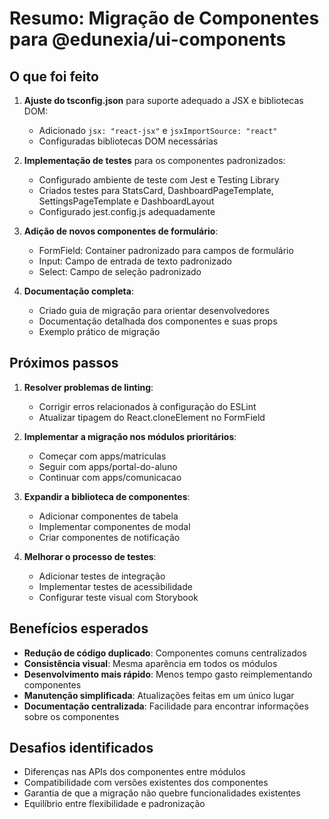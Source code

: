 # Resumo: Migração de Componentes para @edunexia/ui-components

## O que foi feito

1. **Ajuste do tsconfig.json** para suporte adequado a JSX e bibliotecas DOM:
   - Adicionado `jsx: "react-jsx"` e `jsxImportSource: "react"`
   - Configuradas bibliotecas DOM necessárias

2. **Implementação de testes** para os componentes padronizados:
   - Configurado ambiente de teste com Jest e Testing Library
   - Criados testes para StatsCard, DashboardPageTemplate, SettingsPageTemplate e DashboardLayout
   - Configurado jest.config.js adequadamente

3. **Adição de novos componentes de formulário**:
   - FormField: Container padronizado para campos de formulário
   - Input: Campo de entrada de texto padronizado
   - Select: Campo de seleção padronizado

4. **Documentação completa**:
   - Criado guia de migração para orientar desenvolvedores
   - Documentação detalhada dos componentes e suas props
   - Exemplo prático de migração

## Próximos passos

1. **Resolver problemas de linting**:
   - Corrigir erros relacionados à configuração do ESLint
   - Atualizar tipagem do React.cloneElement no FormField

2. **Implementar a migração nos módulos prioritários**:
   - Começar com apps/matriculas
   - Seguir com apps/portal-do-aluno
   - Continuar com apps/comunicacao

3. **Expandir a biblioteca de componentes**:
   - Adicionar componentes de tabela
   - Implementar componentes de modal
   - Criar componentes de notificação

4. **Melhorar o processo de testes**:
   - Adicionar testes de integração
   - Implementar testes de acessibilidade
   - Configurar teste visual com Storybook

## Benefícios esperados

- **Redução de código duplicado**: Componentes comuns centralizados
- **Consistência visual**: Mesma aparência em todos os módulos
- **Desenvolvimento mais rápido**: Menos tempo gasto reimplementando componentes
- **Manutenção simplificada**: Atualizações feitas em um único lugar
- **Documentação centralizada**: Facilidade para encontrar informações sobre os componentes

## Desafios identificados

- Diferenças nas APIs dos componentes entre módulos
- Compatibilidade com versões existentes dos componentes
- Garantia de que a migração não quebre funcionalidades existentes
- Equilíbrio entre flexibilidade e padronização 